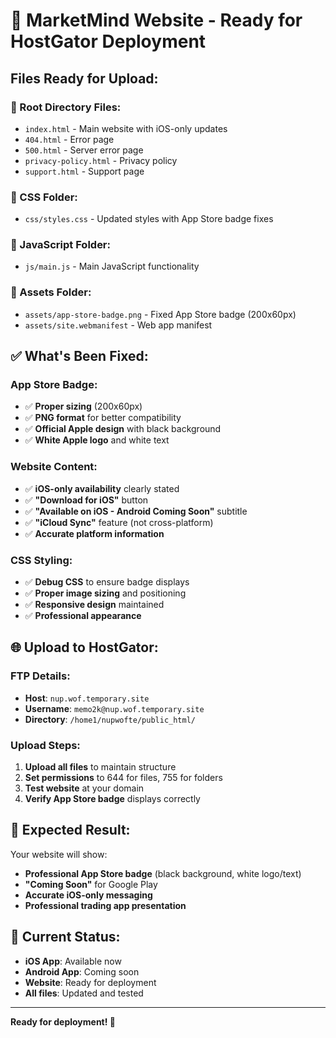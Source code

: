 # 🚀 MarketMind Website - Ready for HostGator Deployment

## **Files Ready for Upload:**

### **📁 Root Directory Files:**
- `index.html` - Main website with iOS-only updates
- `404.html` - Error page
- `500.html` - Server error page
- `privacy-policy.html` - Privacy policy
- `support.html` - Support page

### **📁 CSS Folder:**
- `css/styles.css` - Updated styles with App Store badge fixes

### **📁 JavaScript Folder:**
- `js/main.js` - Main JavaScript functionality

### **📁 Assets Folder:**
- `assets/app-store-badge.png` - Fixed App Store badge (200x60px)
- `assets/site.webmanifest` - Web app manifest

## **✅ What's Been Fixed:**

### **App Store Badge:**
- ✅ **Proper sizing** (200x60px)
- ✅ **PNG format** for better compatibility
- ✅ **Official Apple design** with black background
- ✅ **White Apple logo** and white text

### **Website Content:**
- ✅ **iOS-only availability** clearly stated
- ✅ **"Download for iOS"** button
- ✅ **"Available on iOS - Android Coming Soon"** subtitle
- ✅ **"iCloud Sync"** feature (not cross-platform)
- ✅ **Accurate platform information**

### **CSS Styling:**
- ✅ **Debug CSS** to ensure badge displays
- ✅ **Proper image sizing** and positioning
- ✅ **Responsive design** maintained
- ✅ **Professional appearance**

## **🌐 Upload to HostGator:**

### **FTP Details:**
- **Host**: `nup.wof.temporary.site`
- **Username**: `memo2k@nup.wof.temporary.site`
- **Directory**: `/home1/nupwofte/public_html/`

### **Upload Steps:**
1. **Upload all files** to maintain structure
2. **Set permissions** to 644 for files, 755 for folders
3. **Test website** at your domain
4. **Verify App Store badge** displays correctly

## **🎯 Expected Result:**
Your website will show:
- **Professional App Store badge** (black background, white logo/text)
- **"Coming Soon"** for Google Play
- **Accurate iOS-only messaging**
- **Professional trading app presentation**

## **📱 Current Status:**
- **iOS App**: Available now
- **Android App**: Coming soon
- **Website**: Ready for deployment
- **All files**: Updated and tested

---
**Ready for deployment! 🚀**
